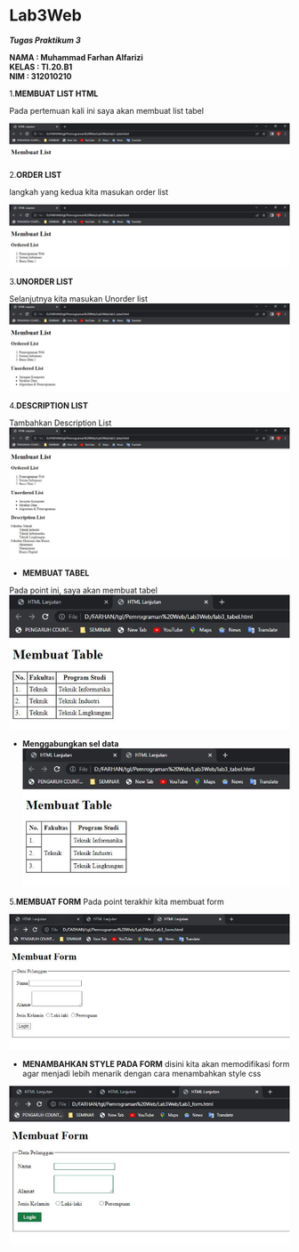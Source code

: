 # Lab3Web

_**Tugas Praktikum 3**_

**NAMA      : Muhammad Farhan Alfarizi**<br>
**KELAS     : TI.20.B1**<br>
**NIM       : 312010210**

1.**MEMBUAT LIST HTML**

Pada pertemuan kali ini saya akan membuat list tabel 

![Membuat List HTML](screenshoot/membuatlist1.JPG)

2.**ORDER LIST**

langkah yang kedua kita masukan order list

![Order List](screenshoot/orderlist.JPG)

3.**UNORDER LIST**

Selanjutnya kita masukan Unorder list
![Unorder List](screenshoot/unorderlist.JPG)

4.**DESCRIPTION LIST**

Tambahkan Description List
![Description list](screenshoot/descriptionlist.JPG)


* **MEMBUAT TABEL**

Pada point ini, saya akan membuat tabel
![Membuat Tabel](screenshoot/membuattabel.JPG)

* **Menggabungkan sel data**
![Menggabungkan Sel Data](screenshoot/seldata.JPG)

5.**MEMBUAT FORM**
Pada point terakhir kita membuat form

![Membuat Form](screenshoot/membuatform.JPG)

* **MENAMBAHKAN STYLE PADA FORM**
disini kita akan memodifikasi form agar menjadi lebih menarik dengan cara menambahkan style css

![Menambahkan style pada form](screenshoot/modifikasi.JPG)
